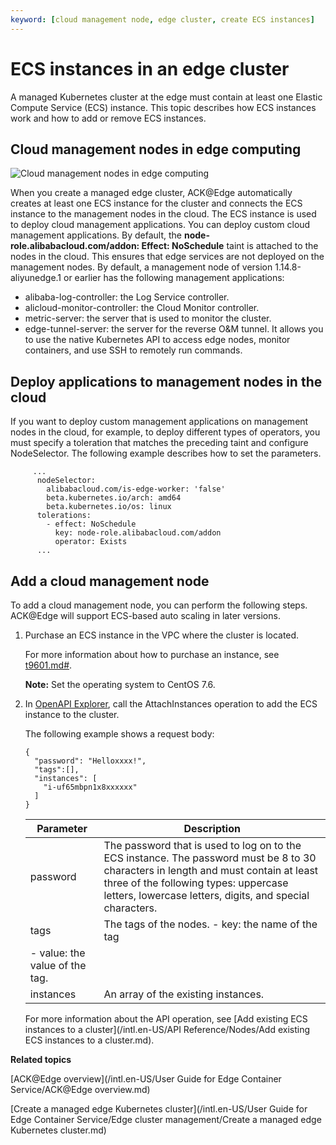 ```yaml
---
keyword: [cloud management node, edge cluster, create ECS instances]
---
```


# ECS instances in an edge cluster

A managed Kubernetes cluster at the edge must contain at least one Elastic Compute Service \(ECS\) instance. This topic describes how ECS instances work and how to add or remove ECS instances.

## Cloud management nodes in edge computing

![Cloud management nodes in edge computing](https://static-aliyun-doc.oss-accelerate.aliyuncs.com/assets/img/en-US/6883068951/p100700.png)

When you create a managed edge cluster, ACK@Edge automatically creates at least one ECS instance for the cluster and connects the ECS instance to the management nodes in the cloud. The ECS instance is used to deploy cloud management applications. You can deploy custom cloud management applications. By default, the **node-role.alibabacloud.com/addon: Effect: NoSchedule** taint is attached to the nodes in the cloud. This ensures that edge services are not deployed on the management nodes. By default, a management node of version 1.14.8-aliyunedge.1 or earlier has the following management applications:

-   alibaba-log-controller: the Log Service controller.
-   alicloud-monitor-controller: the Cloud Monitor controller.
-   metric-server: the server that is used to monitor the cluster.
-   edge-tunnel-server: the server for the reverse O&M tunnel. It allows you to use the native Kubernetes API to access edge nodes, monitor containers, and use SSH to remotely run commands.

## Deploy applications to management nodes in the cloud

If you want to deploy custom management applications on management nodes in the cloud, for example, to deploy different types of operators, you must specify a toleration that matches the preceding taint and configure NodeSelector. The following example describes how to set the parameters.

```
     ...
      nodeSelector:
        alibabacloud.com/is-edge-worker: 'false'
        beta.kubernetes.io/arch: amd64
        beta.kubernetes.io/os: linux
      tolerations:
        - effect: NoSchedule
          key: node-role.alibabacloud.com/addon
          operator: Exists
      ...
```

## Add a cloud management node

To add a cloud management node, you can perform the following steps. ACK@Edge will support ECS-based auto scaling in later versions.

1.  Purchase an ECS instance in the VPC where the cluster is located.

    For more information about how to purchase an instance, see [t9601.md\#]().

    **Note:** Set the operating system to CentOS 7.6.

2.  In [OpenAPI Explorer](https://api.aliyun.com/new?spm=a2c4g.11186623.2.21.5bd46938K9IM2W#/?product=CS&api=AttachInstances&params=%7B%22RegionId%22:%22default%22,%22ClusterId%22:%22cac25e4cd95ff45b79c5db00a0f2f6a40%22,%22RequestBody%22:%22%7B%5Cn%20%20%20%20%22password%22:%20%22Hello1234!%22,%5Cn%20%20%20%20%22tags%22:%5B%5D,%5Cn%20%20%20%20%22instances%22:%20%5B%5Cn%20%20%20%20%20%20%20%20%22i-uf65mbpn1x8x45jwavda%22%5Cn%20%20%20%20%5D%5Cn%7D%22%7D&tab=DEMO&lang=GO), call the AttachInstances operation to add the ECS instance to the cluster.

    The following example shows a request body:

    ```
    {
      "password": "Helloxxxx!",
      "tags":[],
      "instances": [
        "i-uf65mbpn1x8xxxxxx"
      ]
    }
    ```

    |Parameter|Description|
    |---------|-----------|
    |password|The password that is used to log on to the ECS instance. The password must be 8 to 30 characters in length and must contain at least three of the following types: uppercase letters, lowercase letters, digits, and special characters.|
    |tags|The tags of the nodes.    -   key: the name of the tag
    -   value: the value of the tag. |
    |instances|An array of the existing instances.|

    For more information about the API operation, see [Add existing ECS instances to a cluster](/intl.en-US/API Reference/Nodes/Add existing ECS instances to a cluster.md).


**Related topics**  


[ACK@Edge overview](/intl.en-US/User Guide for Edge Container Service/ACK@Edge overview.md)

[Create a managed edge Kubernetes cluster](/intl.en-US/User Guide for Edge Container Service/Edge cluster management/Create a managed edge Kubernetes cluster.md)

